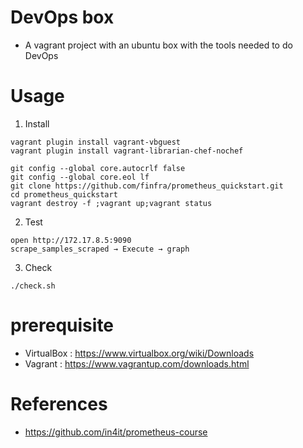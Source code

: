 
# DevOps box
* A vagrant project with an ubuntu box with the tools needed to do DevOps

# Usage
1. Install
```
vagrant plugin install vagrant-vbguest
vagrant plugin install vagrant-librarian-chef-nochef

git config --global core.autocrlf false
git config --global core.eol lf
git clone https://github.com/finfra/prometheus_quickstart.git
cd prometheus_quickstart
vagrant destroy -f ;vagrant up;vagrant status
```
2. Test
```
open http://172.17.8.5:9090
scrape_samples_scraped → Execute → graph
```

3. Check
```
./check.sh
```


# prerequisite
* VirtualBox : https://www.virtualbox.org/wiki/Downloads
* Vagrant : https://www.vagrantup.com/downloads.html

# References
* https://github.com/in4it/prometheus-course
